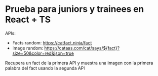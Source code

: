 # Prueba para juniors y trainees en React + TS

APIs:

- Facts random: https://catfact.ninja/fact
- Image random: https://cataas.com/cat/says/${fact}?size=50&color=red&json=true

Recupera un fact de la primera API y muestra una imagen con la primera palabra del fact usando la segunda API
